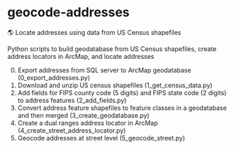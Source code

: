 # geocode-addresses
:earth_americas: Locate addresses using data from US Census shapefiles

Python scripts to build geodatabase from US Census shapefiles, create address locators in ArcMap, and locate addresses

0. Export addresses from SQL server to ArcMap geodatabase (0_export_addresses.py)
1. Download and unzip US census shapefiles (1_get_census_data.py)
2. Add fields for FIPS county code (5 digits) and FIPS state code (2 digits) to address features (2_add_fields.py)
3. Convert address feature shapefiles to feature classes in a geodatabase and then merged (3_create_geodatabase.py)
4. Create a dual ranges address locator in ArcMap (4_create_street_address_locator.py)
5. Geocode addresses at street level (5_geocode_street.py)
